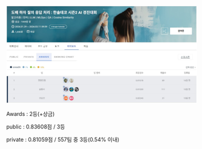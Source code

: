  <img src='image/main_240325.png'> </img>

Awards : 2등(+상금)

public : 0.83608점 / 3등

private : 0.81059점 / 557팀 중 3등(0.54% 이내)


 
